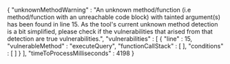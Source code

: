 {
  "unknownMethodWarning" : "An unknown method/function (i.e method/function with an unreachable code block) with tainted argument(s) has been found in line 15. As the tool's current unknown method detection is a bit simplified, please check if the vulnerabilities that arised from that detection are true vulnerabilities.",
  "vulnerabilities" : [ {
    "line" : 15,
    "vulnerableMethod" : "executeQuery",
    "functionCallStack" : [ ],
    "conditions" : [ ]
  } ],
  "timeToProcessMilliseconds" : 4198
}

